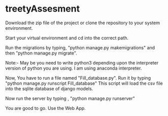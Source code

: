 # treetyAssesment

Download the zip file of the project or clone the repository to your system environment.

Start your virtual environment and cd into the correct path.

Run the migrations by typing, "python manage.py makemigrations" and then "python manage.py migrate".

Note:- May be you need to write python3 depending upon the interpreter version of python you are using. I am using anaconda interpreter.

Now, You have to run a file named "Fill_database.py".
Run it by typing "python manage.py runscript Fill_database"
This script will load the csv file into the sqlite database of django models.

Now run the server by typing , "python manage.py runserver"


You are good to go. Use the Web App. 
